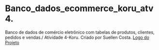 # Banco_dados_ecommerce_koru_atv4.
Banco de dados de comércio eletrônico com tabelas de produtos, clientes, pedidos e vendas./ Atividade 4-Koru.
Criado por Suellen Costa.
[Logo do Projeto](TabelaCliente,jpeg)
